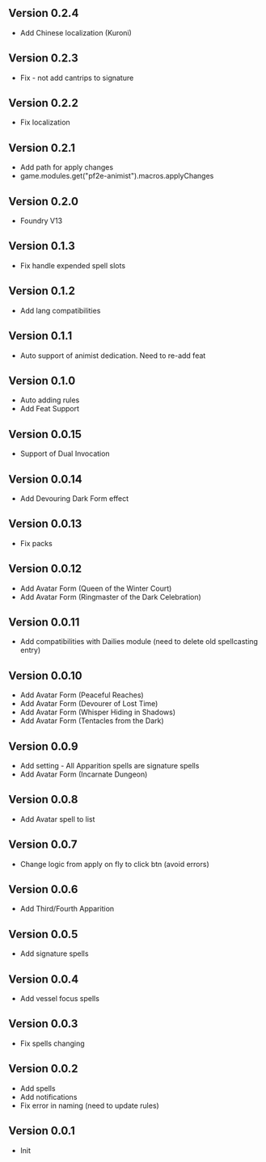## Version 0.2.4
- Add Chinese localization (Kuroni)

## Version 0.2.3
- Fix - not add cantrips to signature

## Version 0.2.2
- Fix localization

## Version 0.2.1
- Add path for apply changes
- game.modules.get("pf2e-animist").macros.applyChanges

## Version 0.2.0
- Foundry V13

## Version 0.1.3
- Fix handle expended spell slots

## Version 0.1.2
- Add lang compatibilities

## Version 0.1.1
- Auto support of animist dedication. Need to re-add feat 

## Version 0.1.0
- Auto adding rules
- Add Feat Support

## Version 0.0.15
- Support of Dual Invocation

## Version 0.0.14
- Add Devouring Dark Form effect

## Version 0.0.13
- Fix packs 

## Version 0.0.12
- Add Avatar Form (Queen of the Winter Court)
- Add Avatar Form (Ringmaster of the Dark Celebration)
 
## Version 0.0.11
- Add compatibilities with Dailies module (need to delete old spellcasting entry)
 
## Version 0.0.10
- Add Avatar Form (Peaceful Reaches)
- Add Avatar Form (Devourer of Lost Time)
- Add Avatar Form (Whisper Hiding in Shadows)
- Add Avatar Form (Tentacles from the Dark)

## Version 0.0.9
- Add setting - All Apparition spells are signature spells
- Add Avatar Form (Incarnate Dungeon)

## Version 0.0.8
- Add Avatar spell to list

## Version 0.0.7
- Change logic from apply on fly to click btn (avoid errors)

## Version 0.0.6
- Add Third/Fourth Apparition

## Version 0.0.5
- Add signature spells

## Version 0.0.4
- Add vessel focus spells

## Version 0.0.3
- Fix spells changing

## Version 0.0.2
- Add spells
- Add notifications
- Fix error in naming (need to update rules)

## Version 0.0.1
- Init

